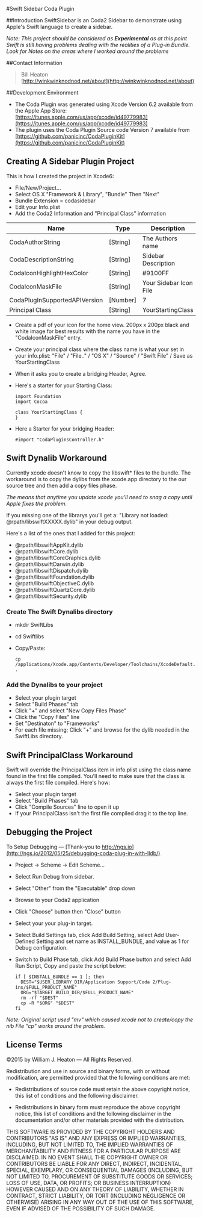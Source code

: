 #Swift Sidebar Coda Plugin

##Introduction
SwiftSidebar is an Coda2 Sidebar to demonstrate using Apple's Swift language to
create a sidebar.

*Note: This  project should be considered as **Experimental** as at this point 
Swift is still having problems dealing with the realities of a Plug-in Bundle.  Look
for Notes on the areas where I worked around the problems*

##Contact Information
> Bill Heaton  
  [http://winkwinknodnod.net/about](http://winkwinknodnod.net/about)  

##Development Environment

* The Coda Plugin was generated using Xcode Version 6.2 available from the
      Apple App Store: [https://itunes.apple.com/us/app/xcode/id49779983](https://itunes.apple.com/us/app/xcode/id49779983)
* The plugin uses the Coda Plugin Source code Version 7 available from
  [https://github.com/panicinc/CodaPluginKit](https://github.com/panicinc/CodaPluginKit)

## Creating A Sidebar Plugin Project

This is how I created the project in Xcode6:

* File/New/Project...
* Select OS X "Framework & Library", "Bundle" Then "Next"
* Bundle Extension = codasidebar
* Edit your Info.plist 
* Add the Coda2 Information and "Principal Class" information

> 
| Name                            | Type     |  Description            |  
| ------------------------------- | -------- | ----------------------- |  
| CodaAuthorString                | [String] | The Authors name        |  
| CodaDescriptionString           | [String] | Sidebar Description     |  
| CodaIconHighlightHexColor       | [String] | #9100FF                 |  
| CodaIconMaskFile                | [String] | Your Sidebar Icon File  |   
| CodaPlugInSupportedAPIVersion   | [Number] | 7                       |  
| Principal Class                 | [String] | YourStartingClass       |

* Create a pdf of your icon for the home view.  200px x 200px black and white image 
  for best results with the name you have in the "CodaIconMaskFile" entry.
* Create your principal class where the class name is what your set in your info.plist: 
  "File" / "File.." / "OS X" / "Source" / "Swift File" / Save as YourStartingClass
* When it asks you to create a bridging Header, Agree.
* Here's a starter for your Starting Class:

    ```        
    import Foundation    
    import Cocoa    
    
    class YourStartingClass {  
    }  
    ```  
* Here a Starter for your bridging Header:
    
    ```        
    #import "CodaPluginsController.h"
     ```        

## Swift Dynalib Workaround

Currently xcode doesn't know to copy the libswift* files to the bundle.  The workaround is
to copy the dylibs from the xcode.app directory to the our source tree and then add a copy
files phase.  

*The means that anytime you update xcode you'll need to snag a copy until
Apple fixes the problem.*

If you missing one of the librarys you'll get a: "Library not loaded: @rpath/libswiftXXXXX.dylib"
in your debug output.  

Here's a list of the ones that I added for this project:

 * @rpath/libswiftAppKit.dylib
 * @rpath/libswiftCore.dylib
 * @rpath/libswiftCoreGraphics.dylib
 * @rpath/libswiftDarwin.dylib
 * @rpath/libswiftDispatch.dylib
 * @rpath/libswiftFoundation.dylib
 * @rpath/libswiftObjectiveC.dylib 
 * @rpath/libswiftQuartzCore.dylib
 * @rpath/libswiftSecurity.dylib

### Create The Swift Dynalibs directory
 * mkdir SwiftLibs
 * cd Swiftlibs
 * Copy/Paste:

    ```        
    cp /applications/Xcode.app/Contents/Developer/Toolchains/XcodeDefault.xctoolchain/usr/lib/swift/macosx/libswift* .   
    ```        
    
### Add the Dynalibs to your project
 * Select your plugin target
 * Select "Build Phases" tab
 * Click "+" and select "New Copy Files Phase"
 * Click the "Copy Files" line
 * Set "Destinaton" to "Frameworks"
 * For each file missing; Click "+" and browse for the dylib needed in the SwiftLibs directory.

## Swift PrincipalClass Workaround
Swift will override the PrincipalClass item in info.plist using the class name found in 
the first file compiled.  You'll need to make sure that the class is always the first file 
compiled.  Here's how:

 * Select your plugin target
 * Select "Build Phases" tab
 * Click "Compile Sources" line to open it up
 * If your PrincipalClass isn't the first file compiled drag it to the top line.
 
## Debugging the Project
To Setup Debugging &mdash; [Thank-you to http://ngs.io](http://ngs.io/2012/05/25/debugging-coda-plug-in-with-lldb/)

 * Project -> Scheme -> Edit Scheme...
 * Select Run Debug from sidebar.
 * Select "Other" from the "Executable" drop down
 * Browse to your Coda2 application
 * Click "Choose" button then "Close" button
 * Select your your plug-in target.
 * Select Build Settings tab, click Add Build Setting, select Add User-Defined Setting and 
   set name as INSTALL_BUNDLE, and value as 1 for Debug configuration.
 * Switch to Build Phase tab, click Add Build Phase button and select Add Run Script, Copy
   and paste the script below:

    ```
    if [ $INSTALL_BUNDLE == 1 ]; then
      DEST="$USER_LIBRARY_DIR/Application Support/Coda 2/Plug-ins/$FULL_PRODUCT_NAME"
      ORG="$TARGET_BUILD_DIR/$FULL_PRODUCT_NAME"
      rm -rf "$DEST"
      cp -R "$ORG" "$DEST"
    fi    
    ```
*Note: Original script used "mv" which caused xcode not to create/copy the nib File
"cp" works around the problem.*
    
## License Terms
&copy;2015 by William J. Heaton &mdash; All Rights Reserved.  

Redistribution and use in source and binary forms, with or without
modification, are permitted provided that the following conditions are met:

* Redistributions of source code must retain the above copyright notice, this
 list of conditions and the following disclaimer.

* Redistributions in binary form must reproduce the above copyright notice,
 this list of conditions and the following disclaimer in the documentation
 and/or other materials provided with the distribution.
 
THIS SOFTWARE IS PROVIDED BY THE COPYRIGHT HOLDERS AND CONTRIBUTORS "AS IS" AND
ANY EXPRESS OR IMPLIED WARRANTIES, INCLUDING, BUT NOT LIMITED TO, THE IMPLIED
WARRANTIES OF MERCHANTABILITY AND FITNESS FOR A PARTICULAR PURPOSE ARE
DISCLAIMED. IN NO EVENT SHALL THE COPYRIGHT OWNER OR CONTRIBUTORS BE LIABLE FOR
ANY DIRECT, INDIRECT, INCIDENTAL, SPECIAL, EXEMPLARY, OR CONSEQUENTIAL DAMAGES
(INCLUDING, BUT NOT LIMITED TO, PROCUREMENT OF SUBSTITUTE GOODS OR SERVICES;
LOSS OF USE, DATA, OR PROFITS; OR BUSINESS INTERRUPTION) HOWEVER CAUSED AND
ON ANY THEORY OF LIABILITY, WHETHER IN CONTRACT, STRICT LIABILITY, OR TORT
(INCLUDING NEGLIGENCE OR OTHERWISE) ARISING IN ANY WAY OUT OF THE USE OF THIS
SOFTWARE, EVEN IF ADVISED OF THE POSSIBILITY OF SUCH DAMAGE.


